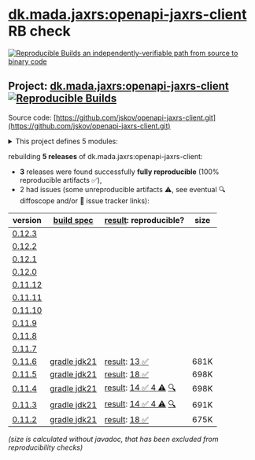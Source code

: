 [dk.mada.jaxrs:openapi-jaxrs-client](https://central.sonatype.com/artifact/dk.mada.jaxrs/openapi-jaxrs-client/versions) RB check
=======

[![Reproducible Builds](https://reproducible-builds.org/images/logos/rb.svg) an independently-verifiable path from source to binary code](https://reproducible-builds.org/)

## Project: [dk.mada.jaxrs:openapi-jaxrs-client](https://central.sonatype.com/artifact/dk.mada.jaxrs/openapi-jaxrs-client/versions) [![Reproducible Builds](https://img.shields.io/endpoint?url=https://raw.githubusercontent.com/jvm-repo-rebuild/reproducible-central/master/content/dk/mada/jaxrs/openapi-jaxrs-client/badge.json)](https://github.com/jvm-repo-rebuild/reproducible-central/blob/master/content/dk/mada/jaxrs/openapi-jaxrs-client/README.md)

Source code: [https://github.com/jskov/openapi-jaxrs-client.git](https://github.com/jskov/openapi-jaxrs-client.git)

<details><summary>This project defines 5 modules:</summary>

* [dk.mada.jaxrs:generator-api](https://central.sonatype.com/artifact/dk.mada.jaxrs/generator-api/overview)
* [dk.mada.jaxrs:model](https://central.sonatype.com/artifact/dk.mada.jaxrs/model/overview)
* [dk.mada.jaxrs:openapi-jaxrs-bom](https://central.sonatype.com/artifact/dk.mada.jaxrs/openapi-jaxrs-bom/overview)
* [dk.mada.jaxrs:openapi-jaxrs-client](https://central.sonatype.com/artifact/dk.mada.jaxrs/openapi-jaxrs-client/overview)
* [dk.mada.jaxrs:parser](https://central.sonatype.com/artifact/dk.mada.jaxrs/parser/overview)
</details>

rebuilding **5 releases** of dk.mada.jaxrs:openapi-jaxrs-client:
- **3** releases were found successfully **fully reproducible** (100% reproducible artifacts :white_check_mark:),
- 2 had issues (some unreproducible artifacts :warning:, see eventual :mag: diffoscope and/or :memo: issue tracker links):

| version | [build spec](/BUILDSPEC.md) | [result](https://reproducible-builds.org/docs/jvm/): reproducible? | size |
| -- | --------- | ------ | -- |
| [0.12.3](https://central.sonatype.com/artifact/dk.mada.jaxrs/openapi-jaxrs-bom/0.12.3/pom) | | | |
| [0.12.2](https://central.sonatype.com/artifact/dk.mada.jaxrs/openapi-jaxrs-bom/0.12.2/pom) | | | |
| [0.12.1](https://central.sonatype.com/artifact/dk.mada.jaxrs/openapi-jaxrs-bom/0.12.1/pom) | | | |
| [0.12.0](https://central.sonatype.com/artifact/dk.mada.jaxrs/openapi-jaxrs-bom/0.12.0/pom) | | | |
| [0.11.12](https://central.sonatype.com/artifact/dk.mada.jaxrs/openapi-jaxrs-bom/0.11.12/pom) | | | |
| [0.11.11](https://central.sonatype.com/artifact/dk.mada.jaxrs/openapi-jaxrs-bom/0.11.11/pom) | | | |
| [0.11.10](https://central.sonatype.com/artifact/dk.mada.jaxrs/openapi-jaxrs-bom/0.11.10/pom) | | | |
| [0.11.9](https://central.sonatype.com/artifact/dk.mada.jaxrs/openapi-jaxrs-bom/0.11.9/pom) | | | |
| [0.11.8](https://central.sonatype.com/artifact/dk.mada.jaxrs/openapi-jaxrs-bom/0.11.8/pom) | | | |
| [0.11.7](https://central.sonatype.com/artifact/dk.mada.jaxrs/openapi-jaxrs-bom/0.11.7/pom) | | | |
| [0.11.6](https://central.sonatype.com/artifact/dk.mada.jaxrs/openapi-jaxrs-client/0.11.6/pom) | [gradle jdk21](openapi-jaxrs-client-0.11.6.buildspec) | [result](openapi-jaxrs-client-0.11.6.buildinfo): [13 :white_check_mark: ](openapi-jaxrs-client-0.11.6.buildcompare) | 681K |
| [0.11.5](https://central.sonatype.com/artifact/dk.mada.jaxrs/openapi-jaxrs-client/0.11.5/pom) | [gradle jdk21](openapi-jaxrs-client-0.11.5.buildspec) | [result](openapi-jaxrs-client-0.11.5.buildinfo): [18 :white_check_mark: ](openapi-jaxrs-client-0.11.5.buildcompare) | 698K |
| [0.11.4](https://central.sonatype.com/artifact/dk.mada.jaxrs/openapi-jaxrs-client/0.11.4/pom) | [gradle jdk21](openapi-jaxrs-client-0.11.4.buildspec) | [result](openapi-jaxrs-client-0.11.4.buildinfo): [14 :white_check_mark:  4 :warning:](openapi-jaxrs-client-0.11.4.buildcompare) [:mag:](openapi-jaxrs-client-0.11.4.diffoscope) | 698K |
| [0.11.3](https://central.sonatype.com/artifact/dk.mada.jaxrs/openapi-jaxrs-client/0.11.3/pom) | [gradle jdk21](openapi-jaxrs-client-0.11.3.buildspec) | [result](openapi-jaxrs-client-0.11.3.buildinfo): [14 :white_check_mark:  4 :warning:](openapi-jaxrs-client-0.11.3.buildcompare) [:mag:](openapi-jaxrs-client-0.11.3.diffoscope) | 691K |
| [0.11.2](https://central.sonatype.com/artifact/dk.mada.jaxrs/openapi-jaxrs-client/0.11.2/pom) | [gradle jdk21](openapi-jaxrs-client-0.11.2.buildspec) | [result](openapi-jaxrs-client-0.11.2.buildinfo): [18 :white_check_mark: ](openapi-jaxrs-client-0.11.2.buildcompare) | 675K |

<i>(size is calculated without javadoc, that has been excluded from reproducibility checks)</i>
